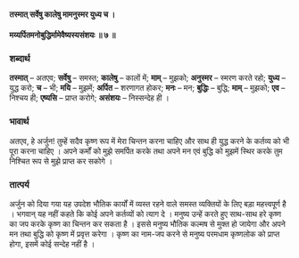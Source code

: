 #### तस्मात् सर्वेषु कालेषु मामनुस्मर युध्य च ।
#### मय्यर्पितमनोबुद्धिर्मामेवैष्यस्यसंशयः ॥ ७ ॥

### शब्दार्थ

**तस्मात्** – अतएव; **सर्वेषु** – समस्त; **कालेषु** – कालों में; **माम्** – मुझको; **अनुस्मर** – स्मरण करते रहो; **युध्य** – युद्ध करो; **च** – भी; **मयि** – मुझमें; **अर्पित** – शरणागत होकर; **मनः** – मन; **बुद्धिः** – बुद्धि; **माम्** – मुझको; **एव** – निश्चय ही; **एष्यसि** – प्राप्त करोगे; **असंशयः** – निस्सन्देह ही ।

### भावार्थ

अतएव, हे अर्जुन! तुम्हें सदैव कृष्ण रूप में मेरा चिन्तन करना चाहिए और साथ ही युद्ध करने के कर्तव्य को भी पूरा करना चाहिए । अपने कर्मों को मुझे समर्पित करके तथा अपने मन एवं बुद्धि को मुझमें स्थिर करके तुम निश्चित रूप से मुझे प्राप्त कर सकोगे ।

### तात्पर्य

अर्जुन को दिया गया यह उपदेश भौतिक कार्यों में व्यस्त रहने वाले समस्त व्यक्तियों के लिए बड़ा महत्त्वपूर्ण है । भगवान् यह नहीं कहते कि कोई अपने कर्तव्यों को त्याग दे । मनुष्य उन्हें करते हुए साथ-साथ हरे कृष्ण का जप करके कृष्ण का चिन्तन कर सकता है । इससे मनुष्य भौतिक कल्मष से मुक्त हो जायेगा और अपने मन तथा बुद्धि को कृष्ण में प्रवृत्त करेगा । कृष्ण का नाम-जप करने से मनुष्य परमधाम कृष्णलोक को प्राप्त होगा, इसमें कोई सन्देह नहीं है ।